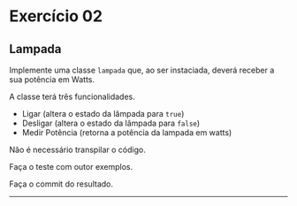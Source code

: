 # Exercício 02

## Lampada

Implemente uma classe `lampada` que, ao ser instaciada, deverá receber a sua potência em Watts.

A classe terá três funcionalidades.

+ Ligar (altera o estado da lâmpada para `true`)
+ Desligar (altera o estado da lâmpada para `false`)
+ Medir Potência (retorna a potência da lampada em watts)

Não é necessário transpilar o código.

Faça o teste com outor exemplos.

Faça o commit do resultado.

---
